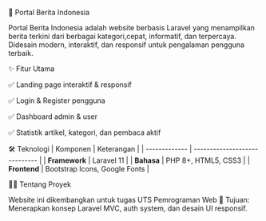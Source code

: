 📰 Portal Berita Indonesia

Portal Berita Indonesia adalah website berbasis Laravel yang menampilkan berita terkini dari berbagai kategori,cepat, informatif, dan terpercaya.
Didesain modern, interaktif, dan responsif untuk pengalaman pengguna terbaik.

✨ Fitur Utama

✅ Landing page interaktif & responsif

✅ Login & Register pengguna

✅ Dashboard admin & user

✅ Statistik artikel, kategori, dan pembaca aktif


🛠️ Teknologi
| Komponen      | Keterangan                    |
| ------------- | ----------------------------- |
| **Framework** | Laravel 11                    |
| **Bahasa**    | PHP 8+, HTML5, CSS3           |
| **Frontend**  | Bootstrap Icons, Google Fonts |


👩‍💻 Tentang Proyek

Website ini dikembangkan untuk tugas UTS Pemrograman Web
🎯 Tujuan: Menerapkan konsep Laravel MVC, auth system, dan desain UI responsif.
